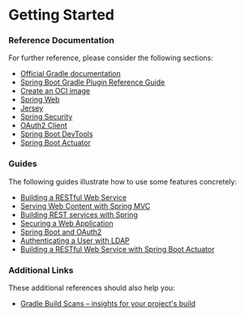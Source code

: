 # Getting Started

### Reference Documentation
For further reference, please consider the following sections:

* [Official Gradle documentation](https://docs.gradle.org)
* [Spring Boot Gradle Plugin Reference Guide](https://docs.spring.io/spring-boot/docs/3.0.6/gradle-plugin/reference/html/)
* [Create an OCI image](https://docs.spring.io/spring-boot/docs/3.0.6/gradle-plugin/reference/html/#build-image)
* [Spring Web](https://docs.spring.io/spring-boot/docs/3.0.6/reference/htmlsingle/#web)
* [Jersey](https://docs.spring.io/spring-boot/docs/3.0.6/reference/htmlsingle/#web.servlet.jersey)
* [Spring Security](https://docs.spring.io/spring-boot/docs/3.0.6/reference/htmlsingle/#web.security)
* [OAuth2 Client](https://docs.spring.io/spring-boot/docs/3.0.6/reference/htmlsingle/#web.security.oauth2.client)
* [Spring Boot DevTools](https://docs.spring.io/spring-boot/docs/3.0.6/reference/htmlsingle/#using.devtools)
* [Spring Boot Actuator](https://docs.spring.io/spring-boot/docs/3.0.6/reference/htmlsingle/#actuator)

### Guides
The following guides illustrate how to use some features concretely:

* [Building a RESTful Web Service](https://spring.io/guides/gs/rest-service/)
* [Serving Web Content with Spring MVC](https://spring.io/guides/gs/serving-web-content/)
* [Building REST services with Spring](https://spring.io/guides/tutorials/rest/)
* [Securing a Web Application](https://spring.io/guides/gs/securing-web/)
* [Spring Boot and OAuth2](https://spring.io/guides/tutorials/spring-boot-oauth2/)
* [Authenticating a User with LDAP](https://spring.io/guides/gs/authenticating-ldap/)
* [Building a RESTful Web Service with Spring Boot Actuator](https://spring.io/guides/gs/actuator-service/)

### Additional Links
These additional references should also help you:

* [Gradle Build Scans – insights for your project's build](https://scans.gradle.com#gradle)

